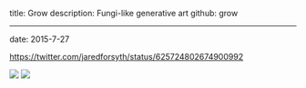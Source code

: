 title: Grow
description: Fungi-like generative art
github: grow

---
date: 2015-7-27

https://twitter.com/jaredforsyth/status/625724802674900992

![](https://pbs.twimg.com/media/CK8FY-YUsAAiDxL.png)
![](https://pbs.twimg.com/media/CK8FZDxUAAQFp_D.png)